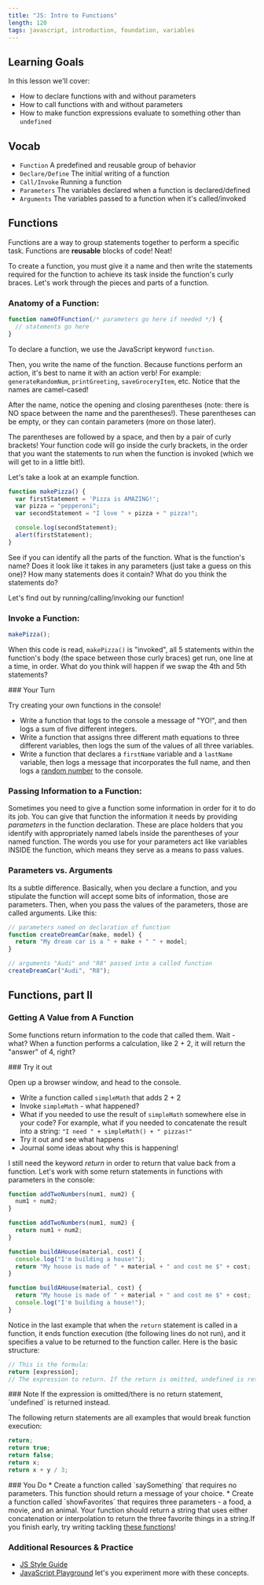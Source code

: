 ```yaml
---
title: "JS: Intro to Functions"
length: 120
tags: javascript, introduction, foundation, variables
---
```


## Learning Goals

In this lesson we'll cover:

* How to declare functions with and without parameters
* How to call functions with and without parameters
* How to make function expressions evaluate to something other than `undefined`

## Vocab

- `Function` A predefined and reusable group of behavior
- `Declare/Define` The initial writing of a function
- `Call/Invoke` Running a function
- `Parameters` The variables declared when a function is declared/defined
- `Arguments` The variables passed to a function when it's called/invoked

## Functions

Functions are a way to group statements together to perform a specific task. Functions are **reusable** blocks of code! Neat!

To create a function, you must give it a name and then write the statements required for the function to achieve its task inside the function's curly braces. Let's work through the pieces and parts of a function.

### Anatomy of a Function:

```javascript
function nameOfFunction(/* parameters go here if needed */) {
  // statements go here
}
```

To declare a function, we use the JavaScript keyword `function`.

Then, you write the name of the function. Because functions perform an action, it's best to name it with an action verb! For example: `generateRandomNum`, `printGreeting`, `saveGroceryItem`, etc. Notice that the names are camel-cased!

After the name, notice the opening and closing parentheses (note: there is NO space between the name and the parentheses!). These parentheses can be empty, or they can contain parameters (more on those later).

The parentheses are followed by a space, and then by a pair of curly brackets! Your function code will go inside the curly brackets, in the order that you want the statements to run when the function is invoked (which we will get to in a little bit!).

Let's take a look at an example function.

```javascript
function makePizza() {
  var firstStatement = 'Pizza is AMAZING!';
  var pizza = "pepperoni";
  var secondStatement = "I love " + pizza + " pizza!";

  console.log(secondStatement);
  alert(firstStatement);
}
```

See if you can identify all the parts of the function. What is the function's name? Does it look like it takes in any parameters (just take a guess on this one)? How many statements does it contain? What do you think the statements do?

Let's find out by running/calling/invoking our function!

### Invoke a Function:
```javascript
makePizza();
```

When this code is read, `makePizza()` is "invoked", all 5 statements within the function's body (the space between those curly braces) get run, one line at a time, in order.  What do you think will happen if we swap the 4th and 5th statements?

<section class="call-to-action">
### Your Turn

Try creating your own functions in the console!

* Write a function that logs to the console a message of "YO!", and then logs a sum of five different integers.
* Write a function that assigns three different math equations to three different variables, then logs the sum of the values of all three variables.
* Write a function that declares a `firstName` variable and a `lastName` variable, then logs a message that incorporates the full name, and then logs a [random number](https://developer.mozilla.org/en-US/docs/Web/JavaScript/Reference/Global_Objects/Math/random) to the console.
</section>

### Passing Information to a Function:
Sometimes you need to give a function some information in order for it to do its job. You can give that function the information it needs by providing _parameters_ in the function declaration. These are place holders that you identify with appropriately named labels inside the parentheses of your named function. The words you use for your parameters act like variables INSIDE the function, which means they serve as a means to pass values.

### Parameters vs. Arguments
Its a subtle difference. Basically, when you declare a function, and you stipulate the function will accept some bits of information, those are parameters. Then, when you pass the values of the parameters, those are called arguments. Like this:

```javascript
// parameters named on declaration of function
function createDreamCar(make, model) {
  return "My dream car is a " + make + " " + model;
}

// arguments "Audi" and "R8" passed into a called function
createDreamCar("Audi", "R8");
```

## Functions, part II

### Getting A Value from A Function

Some functions return information to the code that called them. Wait - what? When a function performs a calculation, like 2 + 2, it will return the "answer" of 4, right?

<section class="call-to-action">
### Try it out

Open up a browser window, and head to the console.
* Write a function called `simpleMath` that adds 2 + 2
* Invoke `simpleMath` - what happened?
* What if you needed to use the result of `simpleMath` somewhere else in your code? For example, what if you needed to concatenate the result into a string: `"I need " + simpleMath() + " pizzas!"`
* Try it out and see what happens
* Journal some ideas about why this is happening!

</section>

I still need the keyword _return_ in order to return that value back from a function. Let's work with some return statements in functions with parameters in the console:

```javascript
function addTwoNumbers(num1, num2) {
  num1 + num2;
}

function addTwoNumbers(num1, num2) {
  return num1 + num2;
}

function buildAHouse(material, cost) {
  console.log("I'm building a house!");
  return "My house is made of " + material + " and cost me $" + cost;
}

function buildAHouse(material, cost) {
  return "My house is made of " + material + " and cost me $" + cost;
  console.log("I'm building a house!");
}
```

Notice in the last example that when the `return` statement is called in a function, it ends function execution (the following lines do not run), and it specifies a value to be returned to the function caller. Here is the basic structure:

```javascript
// This is the formula:
return [expression];
// The expression to return. If the return is omitted, undefined is returned instead. The [] are meant to show that the expression is dynamic.
```
<section class="note">
### Note
If the expression is omitted/there is no return statement, `undefined` is returned instead.
</section>

The following return statements are all examples that would break function execution:

```javascript
return;
return true;
return false;
return x;
return x + y / 3;
```

<section class="call-to-action">
### You Do
* Create a function called `saySomething` that requires no parameters. This function should return a message of your choice.
* Create a function called `showFavorites` that requires three parameters - a food, a movie, and an animal. Your function should return a string that uses either concatenation or interpolation to return the three favorite things in a string.</
* Create a function called `calculateAge` that takes a single parameter - a year. Your function should return the difference in years from the birth year from our current year, 2019.

If you finish early, try writing tackling [these functions](https://www.teaching-materials.org/javascript/exercises/functions)!
</section>

### Additional Resources & Practice

* [JS Style Guide](https://github.com/turingschool-examples/javascript)
* [JavaScript Playground](http://frontend.turing.io/lessons/module-1/javascript-playground.html) let's you experiment more with these concepts.

